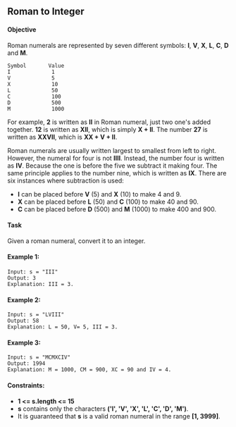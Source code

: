 ## Roman to Integer
#### Objective
Roman numerals are represented by seven different symbols: **I**, **V**, **X**, **L**, **C**, **D** and **M**.

	Symbol       Value
	I             1
	V             5
	X             10
	L             50
	C             100
	D             500
	M             1000

For example, **2** is written as **II** in Roman numeral, just two one's added together. **12** is written as **XII**, which is simply **X + II**. The number **27** is written as **XXVII**, which is **XX + V + II**.

Roman numerals are usually written largest to smallest from left to right. However, the numeral for four is not **IIII**. Instead, the number four is written as **IV**. Because the one is before the five we subtract it making four. The same principle applies to the number nine, which is written as **IX**. There are six instances where subtraction is used:
* **I** can be placed before **V** (5) and **X** (10) to make 4 and 9. 
* **X** can be placed before **L** (50) and **C** (100) to make 40 and 90. 
* **C** can be placed before **D** (500) and **M** (1000) to make 400 and 900.

#### Task
Given a roman numeral, convert it to an integer.

#### Example 1:

	Input: s = "III"
	Output: 3
	Explanation: III = 3.

#### Example 2:
	Input: s = "LVIII"
	Output: 58
	Explanation: L = 50, V= 5, III = 3.

#### Example 3:
	Input: s = "MCMXCIV"
	Output: 1994
	Explanation: M = 1000, CM = 900, XC = 90 and IV = 4.

#### Constraints:
*	**1 <= s.length <= 15**
*	**s** contains only the characters **('I', 'V', 'X', 'L', 'C', 'D', 'M')**.
*	It is guaranteed that **s** is a valid roman numeral in the range **[1, 3999]**.